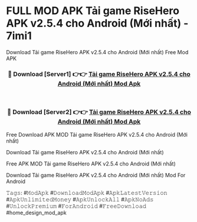 # FULL MOD APK Tải game RiseHero APK v2.5.4 cho Android (Mới nhất) - 7imi1
Download Tải game RiseHero APK v2.5.4 cho Android (Mới nhất) Free Mod APK

<div align="center">
<h3>🔴 Download [Server1] 👉👉 <a href="https://apk-comot.site?title=Tải_game_RiseHero_APK_v2.5.4_cho_Android_(Mới_nhất)">Tải game RiseHero APK v2.5.4 cho Android (Mới nhất) Mod Apk</a></h3><br>

<h3>🔴 Download [Server2] 👉👉 <a href="https://apk-comot.site?title=Tải_game_RiseHero_APK_v2.5.4_cho_Android_(Mới_nhất)">Tải game RiseHero APK v2.5.4 cho Android (Mới nhất) Mod Apk</a></h3>
</div>


Free Download APK MOD Tải game RiseHero APK v2.5.4 cho Android (Mới nhất)

Download Tải game RiseHero APK v2.5.4 cho Android (Mới nhất) 

Free APK MOD Tải game RiseHero APK v2.5.4 cho Android (Mới nhất) 

Download Tải game RiseHero APK v2.5.4 cho Android (Mới nhất) Mod For Android

𝚃𝚊𝚐𝚜: #𝙼𝚘𝚍𝙰𝚙𝚔 #𝙳𝚘𝚠𝚗𝚕𝚘𝚊𝚍𝙼𝚘𝚍𝙰𝚙𝚔 #𝙰𝚙𝚔𝙻𝚊𝚝𝚎𝚜𝚝𝚅𝚎𝚛𝚜𝚒𝚘𝚗 #𝙰𝚙𝚔𝚄𝚗𝚕𝚒𝚖𝚒𝚝𝚎𝚍𝙼𝚘𝚗𝚎𝚢 #𝙰𝚙𝚔𝚄𝚗𝚕𝚘𝚌𝚔𝙰𝚕𝚕 #𝙰𝚙𝚔𝙽𝚘𝙰𝚍𝚜 #𝚄𝚗𝚕𝚘𝚌𝚔𝙿𝚛𝚎𝚖𝚒𝚞𝚖 #𝙵𝚘𝚛𝙰𝚗𝚍𝚛𝚘𝚒𝚍 #𝙵𝚛𝚎𝚎𝙳𝚘𝚠𝚗𝚕𝚘𝚊𝚍 #home_design_mod_apk